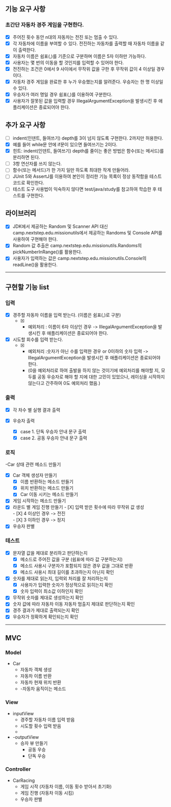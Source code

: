 ## 기능 요구 사항
### 초간단 자동차 경주 게임을 구현한다.

- [X] 주어진 횟수 동안 n대의 자동차는 전진 또는 멈출 수 있다. <br>
- [X] 각 자동차에 이름을 부여할 수 있다. 전진하는 자동차를 출력할 때 자동차 이름을 같이 출력한다.<br>
- [X] 자동차 이름은 쉼표(,)를 기준으로 구분하며 이름은 5자 이하만 가능하다.<br>
- [X] 사용자는 몇 번의 이동을 할 것인지를 입력할 수 있어야 한다.<br>
- [X] 전진하는 조건은 0에서 9 사이에서 무작위 값을 구한 후 무작위 값이 4 이상일 경우이다.<br>
- [X] 자동차 경주 게임을 완료한 후 누가 우승했는지를 알려준다. 우승자는 한 명 이상일 수 있다.<br>
- [X] 우승자가 여러 명일 경우 쉼표(,)를 이용하여 구분한다.<br>
- [X] 사용자가 잘못된 값을 입력할 경우 IllegalArgumentException을 발생시킨 후 애플리케이션은 종료되어야 한다.<br>

## 추가 요구 사항
- [ ] indent(인덴트, 들여쓰기) depth를 3이 넘지 않도록 구현한다. 2까지만 허용한다.<br>
- [X] 예를 들어 while문 안에 if문이 있으면 들여쓰기는 2이다.<br>
- [X] 힌트: indent(인덴트, 들여쓰기) depth를 줄이는 좋은 방법은 함수(또는 메서드)를 분리하면 된다.<br>
- [ ] 3항 연산자를 쓰지 않는다.<br>
- [ ] 함수(또는 메서드)가 한 가지 일만 하도록 최대한 작게 만들어라.<br>
- [ ] JUnit 5와 AssertJ를 이용하여 본인이 정리한 기능 목록이 정상 동작함을 테스트 코드로 확인한다.<br>
- [ ] 테스트 도구 사용법이 익숙하지 않다면 test/java/study를 참고하여 학습한 후 테스트를 구현한다.<br>

## 라이브러리
- [X] JDK에서 제공하는 Random 및 Scanner API 대신 camp.nextstep.edu.missionutils에서 제공하는 Randoms 및 Console API를 사용하여 구현해야 한다.<br>
- [X] Random 값 추출은 camp.nextstep.edu.missionutils.Randoms의 pickNumberInRange()를 활용한다.<br>
- [X] 사용자가 입력하는 값은 camp.nextstep.edu.missionutils.Console의 readLine()을 활용한다.<br>
--------------------------------------------------------
## 구현할 기능 list
### 입력 
- [X] 경주할 자동차 이름을 입력 받는다. (이름은 쉼표(,)로 구분)<br>
    - [X] * 예외처리 : 이름이 6자 이상인 경우 ->  IllegalArgumentException을 발생시킨 후 애플리케이션은 종료되어야 한다.<br>

- [X] 시도할 회수를 입력 받는다.<br>
    - [X] * 예외처리 :숫자가 아닌 수를 입력한 경우 or 0이하의 숫자 입력 ->  IllegalArgumentException을 발생시킨 후 애플리케이션은 종료되어야 한다.<br>
      - (0을 예외처리로 하여 출발을 하지 않는 것이기에 예외처리를 해야할 지, 모두를 공동 우승자로 해야 할 지에 대한 고민이 있었으나, 레이싱을 시작하지 않는다고 간주하여 0도 예외처리 했음.)

### 출력
- [X] 각 차수 별 실행 결과 출력<br>

- [X] 우승자 출력<br>
    - [X] case 1. 단독 우승자 안내 문구 출력<br>
    - [X] case 2. 공동 우승자 안내 문구 출력<br>

### 로직
-Car 상태 관련 메소드 만들기
  - [X] Car 객체 생성자 만들기
    - [X] 이름 반환하는 메소드 만들기
    - [X] 위치 반환하는 메소드 만들기
    - [X] Car 이동 시키는 메소드 만들기
  - [X] 게임 시작하는 메소드 만들기
  - [X] 라운드 별 게임 진행 만들기
        - [X] 입력 받은 횟수에 따라 무작위 값 생성<br>
        - [X] 4 이상인 경우 -> 전진<br>
        - [X] 3 이하인 경우 -> 정지<br>
- [X] 우승자 판별<br>

### 테스트
- [X] 문자열 값을 제대로 분리하고 판단하는지
    - [X] 메소드로 주어진 값을 구분 (쉼표에 따라 값 구분하는지)
    - [X] 메소드 사용시 구분자가 포함되지 않은 경우 값을 그대로 반환
    - [X] 메소드 사용시 최대 길이를 초과하는지 아닌지 확인
- [X] 숫자를 제대로 읽는지, 입력외 처리를 잘 처리하는지
  - [X] 사용자가 입력한 숫자가 정상적으로 읽히는지 확인
  - [X] 숫자 입력이 최소값 이하인지 확인
- [X] 무작위 숫자를 제대로 생성하는지 확인
- [X] 숫자 값에 따라 자동차 이동 자동차 멈출지 제대로 판단하는지 확인
- [X] 경주 결과가 제대로 출력되는지 확인
- [X] 우승자가 정확하게 확인되는지 확인
----------------------------------------------------------------

## MVC

### Model
- Car 
  - 자동차 객체 생성
  - 자동차 이름 반환
  - 자동차 현재 위치 반환
  - -자동차 움직이는 메소드

### View
- inputView
  - 경주할 자동차 이름 입력 받음
  - 시도할 횟수 입력 받음
  - 
- -outputView
  - 승자 뷰 만들기 
    - 공동 우승
    - 단독 우승

### Controller
- CarRacing
  - 게임 시작 (자동차 이름, 이동 횟수 받아서 초기화)
  - 게임 진행 (자동차 이동 시킴)
  - 우승자 판별